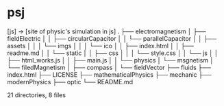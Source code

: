# psj
[js] -> [site of physic's simulation in js]
.
├── electromagnetism
│   ├── fieldElectric
│   │   ├── circularCapacitor
│   │   └── parallelCapacitor
│   │       ├── assets
│   │       │   └── imgs
│   │       │       └── ico
│   │       ├── index.html
│   │       ├── readme.md
│   │       └── static
│   │           ├── css
│   │           │   └── style.css
│   │           └── js
│   │               ├── html_works.js
│   │               ├── main.js
│   │               └── physics
│   └── msgnetism
│       └── filedMagnetism
│           ├── compass
│           └── fieldVector
├── fluids
├── index.html
├── LICENSE
├── mathematicalPhysics
├── mechanic
├── modernPhysics
├── optic
└── README.md

21 directories, 8 files